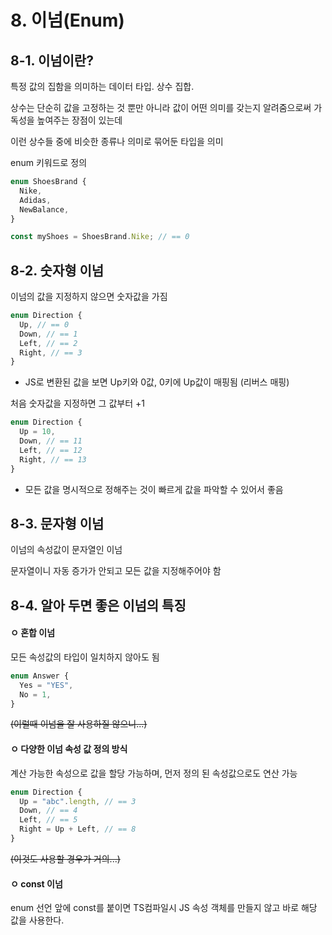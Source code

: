 # 8. 이넘(Enum)

## 8-1. 이넘이란?

특정 값의 집함을 의미하는 데이터 타입. 상수 집합.

상수는 단순히 값을 고정하는 것 뿐만 아니라 값이 어떤 의미를 갖는지 알려줌으로써 가독성을 높여주는 장점이 있는데

이런 상수들 중에 비슷한 종류나 의미로 묶어둔 타입을 의미

enum 키워드로 정의

```ts
enum ShoesBrand {
  Nike,
  Adidas,
  NewBalance,
}

const myShoes = ShoesBrand.Nike; // == 0
```


## 8-2. 숫자형 이넘

이넘의 값을 지정하지 않으면 숫자값을 가짐

```ts
enum Direction {
  Up, // == 0
  Down, // == 1
  Left, // == 2
  Right, // == 3
}
```

- JS로 변환된 값을 보면 Up키와 0값, 0키에 Up값이 매핑됨 (리버스 매핑)

처음 숫자값을 지정하면 그 값부터 +1

```ts
enum Direction {
  Up = 10, 
  Down, // == 11
  Left, // == 12
  Right, // == 13
}
```

- 모든 값을 명시적으로 정해주는 것이 빠르게 값을 파악할 수 있어서 좋음

## 8-3. 문자형 이넘

이넘의 속성값이 문자열인 이넘

문자열이니 자동 증가가 안되고 모든 값을 지정해주어야 함

## 8-4. 알아 두면 좋은 이넘의 특징

#### ㅇ 혼합 이넘

모든 속성값의 타입이 일치하지 않아도 됨

```ts
enum Answer {
  Yes = "YES",
  No = 1,
}
```

<strike>(이럴때 이넘을 잘 사용하질 않으니...)</strike>


#### ㅇ 다양한 이넘 속성 값 정의 방식

계산 가능한 속성으로 값을 할당 가능하며, 먼저 정의 된 속성값으로도 연산 가능

```ts
enum Direction {
  Up = "abc".length, // == 3
  Down, // == 4
  Left, // == 5
  Right = Up + Left, // == 8
}
```

<strike>(이것도 사용할 경우가 거의...)</strike>

#### ㅇ const 이넘

enum 선언 앞에 const를 붙이면 TS컴파일시 JS 속성 객체를 만들지 않고 바로 해당 값을 사용한다.

